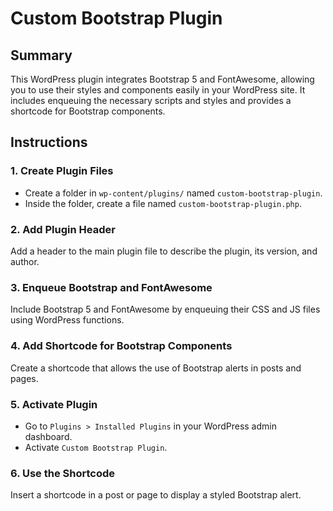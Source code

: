# Custom Bootstrap Plugin

## Summary
This WordPress plugin integrates Bootstrap 5 and FontAwesome, allowing you to use their styles and components easily in your WordPress site. It includes enqueuing the necessary scripts and styles and provides a shortcode for Bootstrap components.

## Instructions

### 1. Create Plugin Files
- Create a folder in `wp-content/plugins/` named `custom-bootstrap-plugin`.
- Inside the folder, create a file named `custom-bootstrap-plugin.php`.

### 2. Add Plugin Header
Add a header to the main plugin file to describe the plugin, its version, and author.

### 3. Enqueue Bootstrap and FontAwesome
Include Bootstrap 5 and FontAwesome by enqueuing their CSS and JS files using WordPress functions.

### 4. Add Shortcode for Bootstrap Components
Create a shortcode that allows the use of Bootstrap alerts in posts and pages.

### 5. Activate Plugin
- Go to `Plugins > Installed Plugins` in your WordPress admin dashboard.
- Activate `Custom Bootstrap Plugin`.

### 6. Use the Shortcode
Insert a shortcode in a post or page to display a styled Bootstrap alert.
